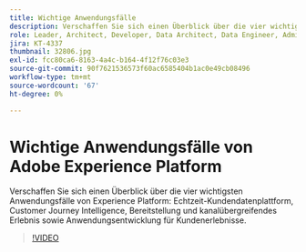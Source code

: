 ```yaml
---
title: Wichtige Anwendungsfälle
description: Verschaffen Sie sich einen Überblick über die vier wichtigsten Anwendungsfälle von Experience Platform&mdash, Echtzeit-Kundendatenplattform, Customer Journey Intelligence, Bereitstellung und kanalübergreifendes Erlebnis sowie Anwendungsentwicklung für Kundenerlebnisse.
role: Leader, Architect, Developer, Data Architect, Data Engineer, Admin, User
jira: KT-4337
thumbnail: 32806.jpg
exl-id: fcc80ca6-8163-4a4c-b164-4f12f76c03e3
source-git-commit: 90f7621536573f60ac6585404b1ac0e49cb08496
workflow-type: tm+mt
source-wordcount: '67'
ht-degree: 0%

---
```


# Wichtige Anwendungsfälle von Adobe Experience Platform

Verschaffen Sie sich einen Überblick über die vier wichtigsten Anwendungsfälle von Experience Platform: Echtzeit-Kundendatenplattform, Customer Journey Intelligence, Bereitstellung und kanalübergreifendes Erlebnis sowie Anwendungsentwicklung für Kundenerlebnisse.

>[!VIDEO](https://video.tv.adobe.com/v/32806?quality=12&learn=on)

